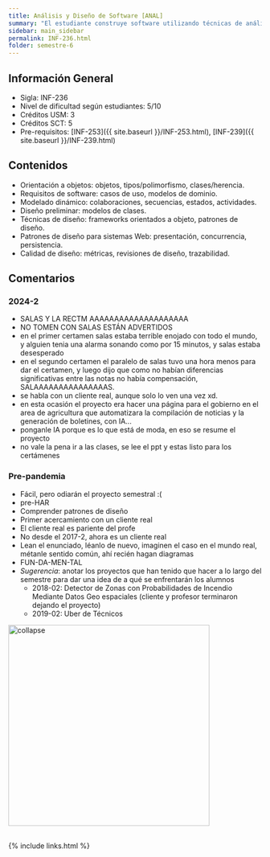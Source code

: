 ```yaml
---
title: Análisis y Diseño de Software‌‌ ‌[ANAL]
summary: "El estudiante construye software utilizando técnicas de análisis y diseño orientado a objetos. Desarrolla un pequeño sistema Web de 3 capas, aplicando técnicas de casos de uso para el análisis y especificación de requisitos de proyectos pequeños, y técnicas orientadas a objeto (patrones y frameworks) para el diseño de sistemas de software a partir de las especificaciones. Las actividades prácticas fortalecen el trabajo en equipo.‌"
sidebar: main_sidebar
permalink: INF-236.html
folder: semestre-6
---
```


## Información General

- Sigla: INF-236
- Nivel de dificultad según estudiantes: 5/10
- Créditos USM‌: 3
- Créditos SCT: 5
- Pre-requisitos: [INF-253]({{ site.baseurl }}/INF-253.html), [INF-239]({{ site.baseurl }}/INF-239.html)

## Contenidos

- Orientación a objetos: objetos, tipos/polimorfismo, clases/herencia.
- Requisitos de software: casos de uso, modelos de dominio.
- Modelado dinámico: colaboraciones, secuencias, estados, actividades.
- Diseño preliminar: modelos de clases.
- Técnicas de diseño: frameworks orientados a objeto, patrones de diseño.
- Patrones de diseño para sistemas Web: presentación, concurrencia, persistencia.
- Calidad de diseño: métricas, revisiones de diseño, trazabilidad.

## Comentarios

### 2024-2

- SALAS Y LA RECTM AAAAAAAAAAAAAAAAAAAA
- NO TOMEN CON SALAS ESTÁN ADVERTIDOS
- en el primer certamen salas estaba terrible enojado con todo el mundo, y alguien tenia una alarma sonando como por 15 minutos, y salas estaba desesperado
- en el segundo certamen el paralelo de salas tuvo una hora menos para dar el certamen, y luego dijo que como no habían diferencias significativas entre las notas no había compensación, SALAAAAAAAAAAAAAAAS.
- se habla con un cliente real, aunque solo lo ven una vez xd.
- en esta ocasión el proyecto era hacer una página para el gobierno en el area de agricultura que automatizara la compilación de noticias y la generación de boletines, con IA...
- ponganle IA porque es lo que está de moda, en eso se resume el proyecto
- no vale la pena ir a las clases, se lee el ppt y estas listo para los certámenes

### Pre-pandemia

- Fácil, pero odiarán el proyecto semestral :(
- pre-HAR
- Comprender patrones de diseño
- Primer acercamiento con un cliente real
- El cliente real es pariente del profe
- No desde el 2017-2, ahora es un cliente real
- Lean el enunciado, léanlo de nuevo, imaginen el caso en el mundo real, métanle sentido común, ahí ‌recién hagan diagramas
- FUN-DA-MEN-TAL
- _Sugerencia_: anotar los proyectos que han tenido que hacer a lo largo del semestre para dar una idea de a qué se enfrentarán los alumnos
  - 2018-02: Detector de Zonas con Probabilidades de Incendio Mediante Datos Geo espaciales (cliente y profesor terminaron dejando el proyecto)
  - 2019-02: Uber de Técnicos‌

<div class="text-center mb-3">
    <img src="images/semestre-6/anal-1.jpg" alt="collapse" width="400px" height="auto">
</div><br>

{% include links.html %}
